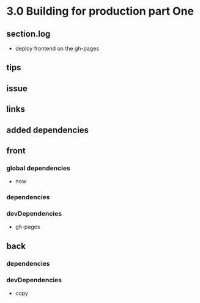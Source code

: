 # 3.0 Building for production part One

## section.log

- deploy frontend on the gh-pages

## tips

## issue

## links

## added dependencies

## front

### global dependencies

- now

### dependencies

### devDependencies

- gh-pages

## back

### dependencies

### devDependencies

- copy
